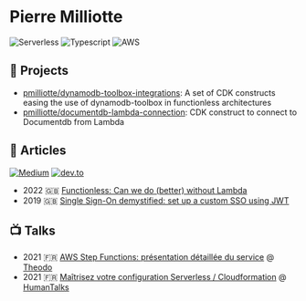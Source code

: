 # Pierre Milliotte

![Serverless](https://img.shields.io/badge/Serverless-%23FFFFFF?logo=serverless&logoColor=red&style=for-the-badge)
![Typescript](https://img.shields.io/badge/typescript%20-%23FFFFFF.svg?&style=for-the-badge&logo=typescript&logoColor=blue)
![AWS](https://img.shields.io/badge/AWS-%23FFFFFF?logo=amazon-aws&logoColor=orange&style=for-the-badge)

## 🚀 Projects

- [pmilliotte/dynamodb-toolbox-integrations](https://github.com/pmilliotte/dynamodb-toolbox-integrations): A set of CDK constructs easing the use of dynamodb-toolbox in functionless architectures
- [pmilliotte/documentdb-lambda-connection](https://github.com/pmilliotte/documentdb-lambda-connection): CDK construct to connect to Documentdb from Lambda

## 📖 Articles

[![Medium](https://img.shields.io/badge/medium-@fbarthelet-black?style=social&logo=medium)](https://medium.com/@fbarthelet)
[![dev.to](https://img.shields.io/badge/dev.to-@fredericbarthelet-black?style=social&logo=dev.to)](https://dev.to/fredericbarthelet)

- 2022 🇬🇧 [Functionless: Can we do (better) without Lambda](https://dev.to/kumo/functionless-can-we-do-better-without-lambda-4koa)
- 2019 🇬🇧 [Single Sign-On demystified: set up a custom SSO using JWT](https://blog.theodo.com/2019/07/single-sign-on/)

## 📺 Talks

- 2021 🇫🇷 [AWS Step Functions: présentation détaillée du service](https://youtu.be/3v7yft_AVuA) @ [Theodo](https://www.theodo.fr/)
- 2021 🇫🇷 [Maîtrisez votre configuration Serverless / Cloudformation](https://youtu.be/K-_RcoFzZ-I?t=3434) @ [HumanTalks](https://humantalks.com)
